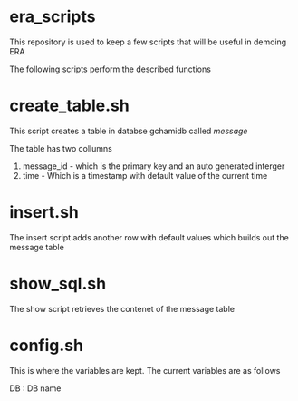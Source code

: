 # era_scripts

This repository is used to keep a few scripts that will be useful in demoing ERA

The following scripts perform the described functions


# create_table.sh

This script creates a table in databse gchamidb called *message*

The table has two collumns 
1. message_id  - which is the primary key and an auto generated interger
2. time - Which is a timestamp with default value of the current time

# insert.sh

The insert script adds another row with default values which builds out the message table

# show_sql.sh

The show script retrieves the contenet of the message table

# config.sh

This is where the variables are kept. The current variables are as follows

DB : DB name 
